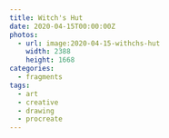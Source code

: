```yaml
---
title: Witch's Hut
date: 2020-04-15T00:00:00Z
photos:
  - url: image:2020-04-15-withchs-hut
    width: 2388
    height: 1668
categories:
  - fragments
tags:
  - art
  - creative
  - drawing
  - procreate
---
```

